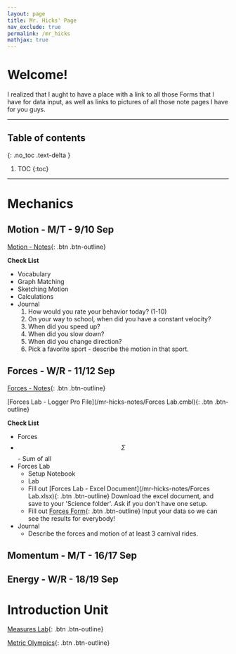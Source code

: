```yaml
---
layout: page
title: Mr. Hicks' Page
nav_exclude: true
permalink: /mr_hicks
mathjax: true
---
```

# Welcome!
I realized that I aught to have a place with a link to all those Forms that I have for data input, as well as links to pictures of all those note pages I have for you guys.

---
## Table of contents
{: .no_toc .text-delta }

1. TOC
{:toc}

---

# Mechanics
## Motion - M/T - 9/10 Sep
[Motion - Notes](/mr-hicks-notes/1.1-motion.pdf){: .btn .btn-outline}

**Check List**
  * Vocabulary
  * Graph Matching
  * Sketching Motion
  * Calculations
  * Journal
      1. How would you rate your behavior today? (1-10)
      2. On your way to school, when did you have a constant velocity?
      3. When did you speed up?
      4. When did you slow down?
      5. When did you change direction?
      6. Pick a favorite sport - describe the motion in that sport.

## Forces - W/R - 11/12 Sep
[Forces - Notes](/mr-hicks-notes/1.2-forces.pdf){: .btn .btn-outline}

[Forces Lab - Logger Pro File](/mr-hicks-notes/Forces Lab.cmbl){: .btn .btn-outline}

**Check List**
  * Forces
  * $$\Sigma$$ - Sum of all
  * Forces Lab
    - Setup Notebook
    - Lab
    - Fill out [Forces Lab - Excel Document](/mr-hicks-notes/Forces Lab.xlsx){: .btn .btn-outline}
      Download the excel document, and save to your 'Science folder'.
      Ask if you don't have one setup.
    - Fill out [Forces Form](https://forms.office.com/Pages/ResponsePage.aspx?id=2pNwzRMrok2198ZQP0iNs31cX8DUQ_xEjrOkTCSQz29UQVBRSzc4QVlQVEZGTkNKSENYVUpUVDcxOC4u){: .btn .btn-outline}
      Input your data so we can see the results for everybody!
  * Journal
    - Describe the forces and motion of at least 3 carnival rides.


## Momentum - M/T - 16/17 Sep

## Energy - W/R - 18/19 Sep


# Introduction Unit
[Measures Lab](https://forms.office.com/Pages/ResponsePage.aspx?id=2pNwzRMrok2198ZQP0iNs31cX8DUQ_xEjrOkTCSQz29URUtMVERZN1dITDdKREpPSTAxN1QyTUdFWC4u){: .btn .btn-outline}

[Metric Olympics](https://forms.office.com/Pages/ResponsePage.aspx?id=2pNwzRMrok2198ZQP0iNs31cX8DUQ_xEjrOkTCSQz29UQ0VORkhVQzhJTVVaRVhHT05QSUJEVE83OS4u){: .btn .btn-outline}